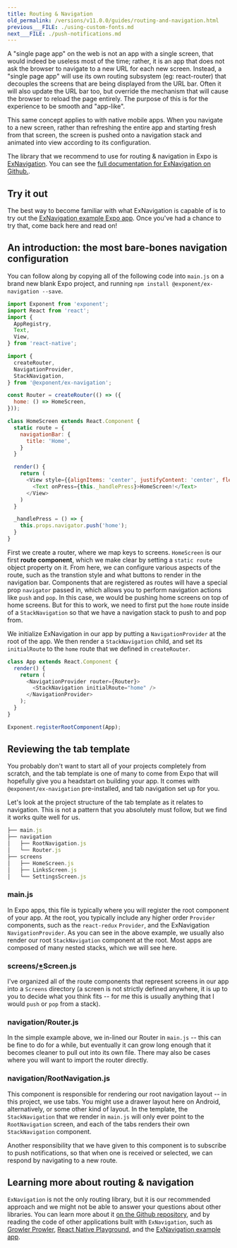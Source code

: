 ```yaml
---
title: Routing & Navigation
old_permalink: /versions/v11.0.0/guides/routing-and-navigation.html
previous___FILE: ./using-custom-fonts.md
next___FILE: ./push-notifications.md
---
```


A "single page app" on the web is not an app with a single screen, that would indeed be useless most of the time; rather, it is an app that does not ask the browser to navigate to a new URL for each new screen. Instead, a "single page app" will use its own routing subsystem (eg: react-router) that decouples the screens that are being displayed from the URL bar. Often it will also update the URL bar too, but override the mechanism that will cause the browser to reload the page entirely. The purpose of this is for the experience to be smooth and "app-like".

This same concept applies to with native mobile apps. When you navigate to a new screen, rather than refreshing the entire app and starting fresh from that screen, the screen is pushed onto a navigation stack and animated into view according to its configuration.

The library that we recommend to use for routing & navigation in Expo is [ExNavigation](https://github.com/exponent/ex-navigation). You can see the [full documentation for ExNavigation on Github.](https://github.com/exponent/ex-navigation).

## Try it out

The best way to become familiar with what ExNavigation is capable of is to try out the [ExNavigation example Expo app](https://expo.io/@community/ex-navigation-example). Once you've had a chance to try that, come back here and read on!

## An introduction: the most bare-bones navigation configuration

You can follow along by copying all of the following code into `main.js` on a brand new blank Expo project, and running `npm install @exponent/ex-navigation --save`.

```javascript
import Exponent from 'exponent';
import React from 'react';
import {
  AppRegistry,
  Text,
  View,
} from 'react-native';

import {
  createRouter,
  NavigationProvider,
  StackNavigation,
} from '@exponent/ex-navigation';

const Router = createRouter(() => ({
  home: () => HomeScreen,
}));

class HomeScreen extends React.Component {
  static route = {
    navigationBar: {
      title: 'Home',
    }
  }

  render() {
    return (
      <View style={{alignItems: 'center', justifyContent: 'center', flex: 1}}>
        <Text onPress={this._handlePress}>HomeScreen!</Text>
      </View>
    )
  }

  _handlePress = () => {
    this.props.navigator.push('home');
  }
}
```

First we create a router, where we map keys to screens. `HomeScreen` is our first **route component**, which we make clear by setting a `static route` object property on it. From here, we can configure various aspects of the route, such as the transtion style and what buttons to render in the navigation bar. Components that are registered as routes will have a special prop `navigator` passed in, which allows you to perform navigation actions like `push` and `pop`. In this case, we would be pushing home screens on top of home screens. But for this to work, we need to first put the `home` route inside of a `StackNavigation` so that we have a navigation stack to push to and pop from.

We initialize ExNavigation in our app by putting a `NavigationProvider` at the root of the app. We then render a `StackNavigation` child, and set its `initialRoute` to the `home` route that we defined in `createRouter`.

```javascript
class App extends React.Component {
  render() {
    return (
      <NavigationProvider router={Router}>
        <StackNavigation initialRoute="home" />
      </NavigationProvider>
    );
  }
}

Exponent.registerRootComponent(App);
```

## Reviewing the tab template

You probably don't want to start all of your projects completely from scratch, and the tab template is one of many to come from Expo that will hopefully give you a headstart on building your app. It comes with `@exponent/ex-navigation` pre-installed, and tab navigation set up for you.

Let's look at the project structure of the tab template as it relates to navigation. This is not a pattern that you absolutely must follow, but we find it works quite well for us.

```javascript
├── main.js
├── navigation
│   ├── RootNavigation.js
│   └── Router.js
├── screens
│   ├── HomeScreen.js
│   ├── LinksScreen.js
│   └── SettingsScreen.js
```

### main.js

In Expo apps, this file is typically where you will register the root component of your app. At the root, you typically include any higher order `Provider` components, such as the `react-redux` `Provider`, and the ExNavigation `NavigationProvider`. As you can see in the above example, we usually also render our root `StackNavigation` component at the root. Most apps are composed of many nested stacks, which we will see here.

### screens/[\*](#id1)Screen.js

I've organized all of the route components that represent screens in our app into a `Screens` directory (a screen is not strictly defined anywhere, it is up to you to decide what you think fits -- for me this is usually anything that I would `push` or `pop` from a stack).

### navigation/Router.js

In the simple example above, we in-lined our Router in `main.js` -- this can be fine to do for a while, but eventually it can grow long enough that it becomes cleaner to pull out into its own file. There may also be cases where you will want to import the router directly.

### navigation/RootNavigation.js

This component is responsible for rendering our root navigation layout -- in this project, we use tabs. You might use a drawer layout here on Android, alternatively, or some other kind of layout. In the template, the `StackNavigation` that we render in `main.js` will only ever point to the `RootNavigation` screen, and each of the tabs renders their own `StackNavigation` component.

Another responsibility that we have given to this component is to subscribe to push notifications, so that when one is received or selected, we can respond by navigating to a new route.

## Learning more about routing & navigation

`ExNavigation` is not the only routing library, but it is our recommended approach and we might not be able to answer your questions about other libraries. You can learn more about it [on the Github repository](https://github.com/exponent/ex-navigation), and by reading the code of other applications built with `ExNavigation`, such as [Growler Prowler](https://github.com/brentvatne/growler-prowler), [React Native Playground](https://github.com/exponent/rnplay), and the [ExNavigation example app](https://github.com/exponent/ex-navigation/tree/master/example).
